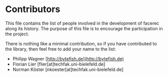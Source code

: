 # Contributors #

This file contains the list of people involved in the development
of facerec along its history. The purpose of this file is to 
encourage the participation in the project.

There is nothing like a minimal contribution, so if you have 
contributed to the library, then feel free to add your 
name to the list:

* Philipp Wagner [http://bytefish.de](http://bytefish.de)
* Florian Lier [flier[at]techfak.uni-bielefeld.de]
* Norman Köster [nkoester[at]techfak.uni-bielefeld.de]